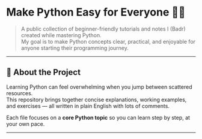 # Make Python Easy for Everyone 🐍✨

> A public collection of beginner-friendly tutorials and notes I (Badr) created while mastering Python.  
> My goal is to make Python concepts clear, practical, and enjoyable for anyone starting their programming journey.

---

## 📌 About the Project
Learning Python can feel overwhelming when you jump between scattered resources.  
This repository brings together concise explanations, working examples, and exercises — all written in plain English with lots of comments.

Each file focuses on a **core Python topic** so you can learn step by step, at your own pace.

---
